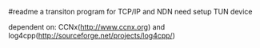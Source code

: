 #readme
a transiton program for TCP/IP and NDN
need setup TUN device

dependent on: 
CCNx(http://www.ccnx.org) 
and 
log4cpp(http://sourceforge.net/projects/log4cpp/)

